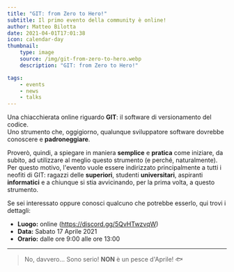 ```yaml
---
title: "GIT: from Zero to Hero!" 
subtitle: Il primo evento della community è online!
author: Matteo Bilotta
date: 2021-04-01T17:01:38
icon: calendar-day
thumbnail:
    type: image
    source: /img/git-from-zero-to-hero.webp
    description: "GIT: from Zero to Hero!"

tags:
    - events
    - news
    - talks
---
```


Una chiacchierata online riguardo **GIT**: il software di versionamento del codice.  
Uno strumento che, oggigiorno, qualunque sviluppatore software dovrebbe conoscere e **padroneggiare**.

Proverò, quindi, a spiegare in maniera **semplice** e **pratica** come
iniziare, da subito, ad utilizzare al meglio questo strumento (e perché, naturalmente).  
Per questo motivo, l'evento vuole essere indirizzato principalmente a tutti i neofiti di GIT:
ragazzi delle **superiori**, studenti **universitari**, aspiranti **informatici** e a
chiunque si stia avvicinando, per la prima volta, a questo strumento.

Se sei interessato oppure conosci qualcuno che potrebbe esserlo, qui trovi i dettagli:
- **Luogo:** online (https://discord.gg/5QvHTwzvqW)
- **Data:** Sabato 17 Aprile 2021
- **Orario:** dalle ore 9:00 alle ore 13:00

---

> No, davvero... Sono serio! **NON** è un pesce d'Aprile! 🐟
